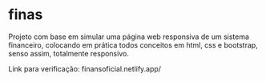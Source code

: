 # finas
Projeto com base em simular uma página web responsiva de um sistema financeiro, colocando em prática todos conceitos em html, css e bootstrap, senso assim, totalmente responsivo.

Link para verificação: finansoficial.netlify.app/
